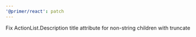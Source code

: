 ```yaml
---
'@primer/react': patch
---
```


Fix ActionList.Description title attribute for non-string children with truncate
